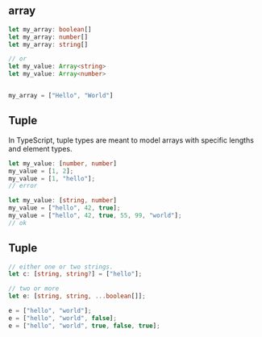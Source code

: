 ## array
```ts
let my_array: boolean[]
let my_array: number[]
let my_array: string[]

// or
let my_value: Array<string>
let my_value: Array<number>


my_array = ["Hello", "World"]
```


## Tuple
In TypeScript, tuple types are meant to model arrays 
with specific lengths and element types.
```ts
let my_value: [number, number] 
my_value = [1, 2];
my_value = [1, "hello"];
// error

let my_value: [string, number]
my_value = ["hello", 42, true];
my_value = ["hello", 42, true, 55, 99, "world"];
// ok
```


## Tuple
```ts
// either one or two strings.
let c: [string, string?] = ["hello"];

// two or more
let e: [string, string, ...boolean[]];

e = ["hello", "world"];
e = ["hello", "world", false];
e = ["hello", "world", true, false, true];
```
